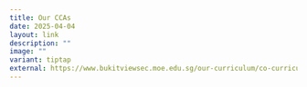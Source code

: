 ```yaml
---
title: Our CCAs
date: 2025-04-04
layout: link
description: ""
image: ""
variant: tiptap
external: https://www.bukitviewsec.moe.edu.sg/our-curriculum/co-curricular/ccas/
---
```

